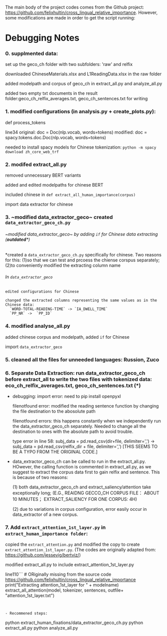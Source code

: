 The main body of the project codes comes from the Github project: https://github.com/felixhultin/cross_lingual_relative_importance.
However, some modifications are made in order to get the script running:
# Debugging Notes

### 0. supplmented data:  
  set up the geco_ch folder with two subfolders: 'raw' and relfix
  
  downloaded ChineseMaterials.xlsx and L1ReadingData.xlsx in the raw folder
  
  added modelpath and corpus of geco_ch in extract_all.py and analyze_all.py
  
  added two empty txt documents in the result folder:geco_ch_relfix_averages.txt, geco_ch_sentences.txt for writing

### 1. modified configurations (in analysis.py + create_plots.py): 

def process_tokens

line34
original:
doc = Doc(nlp.vocab, words=tokens)
modified:
doc = spacy.tokens.doc.Doc(nlp.vocab, words=tokens)

needed to install spacy models for Chinese tokenization: `python -m spacy download zh_core_web_trf`

### 2. modifed extract_all.py
  removed unnecessary BERT variants
  
  added and edited modelpaths for chinese BERT
  
  included chinese in `def extract_all_human_importance(corpus)`
  
  import data extractor for chinese

### 3. ~modified data_extractor_geco~ created `data_extractor_geco_ch.py`

   ###### ~modified data_extractor_geco~ by adding `if` for Chinese data extracting (**outdated***)
   
  *created a `data_extractor_geco_ch.py` specifically for chinese. Two reasons for  this:
    (1)so that we can test and prcoess the chiense corspus separately;
    (2)to conveniently modified the extracting column name
    
   ###### In `data_extractor_geco`
    
    edited configurations for Chinese
    
    changed the extracted columns representing the same values as in the Chinese data:
      `WORD-TOTAL-READING-TIME` -> `IA_DWELL_TIME`
      `PP_NR` ->  `PP_ID`

### 4. modified analyse_all.py
  added chinese corpus and modelpath, added `if` for Chinese
  
  import `data_extractor_geco`

### 5. cleaned all the files for unneeded languages: Russion, Zuco

  
### 6. Separate Data Extraction: run data_extractor_geco_ch before extract_all to write the two files with tokenized data: eco_ch_relfix_averages.txt, geco_ch_sentences.txt (*)
- debugging: 
    import error: need to pip install openpyxl
    
    filenotfound error: modified the reading sentence function by changing the file destination to the abosolute path
    
    filenotfound errors: this happens constantly when we independently run the data_extractor_geco_ch separately. Needed to change all the destination to ones with the absolute path to avoid trouble.
    
    type error in line 58:  subj_data = pd.read_csv(dir+file, delimiter=',') -> subj_data = pd.read_csv(relfix_dir + file, delimiter=',') [THIS SEEMS TO BE A TYPO FROM THE ORIGINAL CODE.]
    
- data_extractor_geco_ch can be called to run in the extract_all.py. HOwever, the calling function is commented in extract_all.py, as we suggest to extract the corpus data first to gain relfix and sentence. This is because of two reasons:

    (1) both data_extractor_geco_ch and extract_saliency/attention take exceptionally long; (E.G., REAIDNG GECCO_CH CORPUS FILE： ABOUT 10 MINUTES； EXTRACT_SALIENCY FOR ONE CORPUS: 4H)
    
    (2) due to variations in corpus configuration, error easily occur in data_extractor of a new corpus.
    
### 7.  Add `extract_attention_1st_layer.py` in `extract_human_importance folder`:

copied the `extract_attention.py` and modified the copy to create `extract_attention_1st_layer.py`. (The codes are originally adapted from: https://github.com/jessevig/bertviz/)

modified extract_all.py to include extract_attention_1st_layer.py

line110```
        # ORiginally missing from the source code https://github.com/felixhultin/cross_lingual_relative_importance
        print("Extracting attention_1st_layer for " + modelname)
        extract_all_attention(model, tokenizer, sentences, outfile+ "attention_1st_layer.txt")
```


- Recommened steps:

```
python extract_human_fixations/data_extractor_geco_ch.py
python extract_all.py
python analyze_all.py
```
